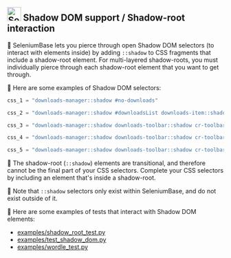 <h2><img src="https://seleniumbase.io/img/logo6.png" title="SeleniumBase" width="32" /> Shadow DOM support / Shadow-root interaction</h2>

🔵 SeleniumBase lets you pierce through open Shadow DOM selectors (to interact with elements inside) by adding ``::shadow`` to CSS fragments that include a shadow-root element. For multi-layered shadow-roots, you must individually pierce through each shadow-root element that you want to get through.

🔵 Here are some examples of Shadow DOM selectors:

```python
css_1 = "downloads-manager::shadow #no-downloads"

css_2 = "downloads-manager::shadow #downloadsList downloads-item::shadow #file-link"

css_3 = "downloads-manager::shadow downloads-toolbar::shadow cr-toolbar::shadow cr-toolbar-search-field::shadow cr-icon-button"

css_4 = "downloads-manager::shadow downloads-toolbar::shadow cr-toolbar::shadow cr-toolbar-search-field::shadow #searchInput"

css_5 = "downloads-manager::shadow downloads-toolbar::shadow cr-toolbar::shadow cr-toolbar-search-field::shadow #clearSearch"
```

🔵 The shadow-root (``::shadow``) elements are transitional, and therefore cannot be the final part of your CSS selectors. Complete your CSS selectors by including an element that's inside a shadow-root.

🔵 Note that ``::shadow`` selectors only exist within SeleniumBase, and do not exist outside of it.

🔵 Here are some examples of tests that interact with Shadow DOM elements:
* [examples/shadow_root_test.py](https://github.com/seleniumbase/SeleniumBase/blob/master/examples/shadow_root_test.py)
* [examples/test_shadow_dom.py](https://github.com/seleniumbase/SeleniumBase/blob/master/examples/test_shadow_dom.py)
* [examples/wordle_test.py](https://github.com/seleniumbase/SeleniumBase/blob/master/examples/wordle_test.py)
